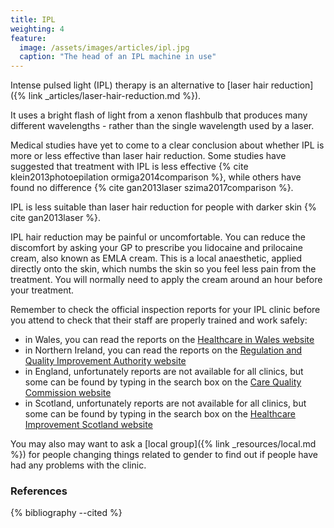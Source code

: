 ```yaml
---
title: IPL
weighting: 4
feature:
  image: /assets/images/articles/ipl.jpg
  caption: "The head of an IPL machine in use"
---
```


Intense pulsed light (IPL) therapy is an alternative to [laser hair reduction]({% link _articles/laser-hair-reduction.md %}).

It uses a bright flash of light from a xenon flashbulb that produces many different wavelengths - rather than the single wavelength used by a laser.

Medical studies have yet to come to a clear conclusion about whether IPL is more or less effective than laser hair reduction. Some studies have suggested that treatment with IPL is less effective {% cite klein2013photoepilation ormiga2014comparison %}, while others have found no difference {% cite gan2013laser szima2017comparison %}.

IPL is less suitable than laser hair reduction for people with darker skin {% cite gan2013laser %}.

IPL hair reduction may be painful or uncomfortable. You can reduce the discomfort by asking your GP to prescribe you lidocaine and prilocaine cream, also known as EMLA cream. This is a local anaesthetic, applied directly onto the skin, which numbs the skin so you feel less pain from the treatment. You will normally need to apply the cream around an hour before your treatment.

Remember to check the official inspection reports for your IPL clinic before you attend to check that their staff are properly trained and work safely:

- in Wales, you can read the reports on the [Healthcare in Wales website](http://hiw.org.uk/find-service/?lang=en)
- in Northern Ireland, you can read the reports on the [Regulation and Quality Improvement Authority website](https://rqia.org.uk/inspections/view-inspections-as/map/?listing=1)
- in England, unfortunately reports are not available for all clinics, but some can be found by typing in the search box on the [Care Quality Commission website](https://www.cqc.org.uk)
- in Scotland, unfortunately reports are not available for all clinics, but some can be found by typing in the search box on the [Healthcare Improvement Scotland website](http://www.healthcareimprovementscotland.org/our_work/inspecting_and_regulating_care/independent_healthcare/find_a_provider_or_service.aspx)

You may also may want to ask a [local group]({% link _resources/local.md %}) for people changing things related to gender to find out if people have had any problems with the clinic.

### References

{% bibliography --cited %}
